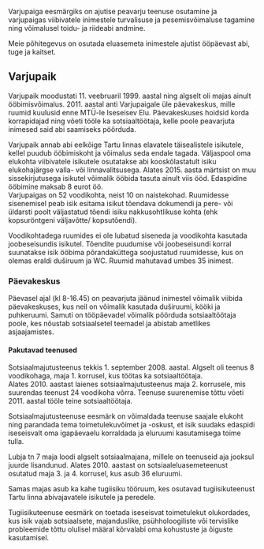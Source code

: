 Varjupaiga eesmärgiks on ajutise peavarju teenuse osutamine ja varjupaigas viibivatele inimestele
turvalisuse ja pesemisvõimaluse tagamine ning võimalusel toidu- ja riideabi andmine.

Meie põhitegevus on osutada eluasemeta inimestele ajutist ööpäevast abi, tuge ja kaitset.

## Varjupaik
Varjupaik moodustati 11. veebruaril 1999. aastal ning algselt oli majas ainult ööbimisvõimalus.
2011. aastal anti Varjupaigale üle päevakeskus, mille ruumid kuulusid enne MTÜ-le Iseseisev Elu.
Päevakeskuses hoidsid korda korrapidajad ning võeti tööle ka sotsiaaltöötaja, kelle poole peavarjuta
inimesed said abi saamiseks pöörduda.

Varjupaik annab abi eelkõige Tartu linnas elavatele täisealistele isikutele, kellel puudub ööbimiskoht ja
võimalus seda endale tagada. Väljaspool oma elukohta viibivatele isikutele osutatakse abi kooskõlastatult
isiku elukohajärgse valla- või linnavalitsusega. Alates 2015. aasta märtsist on muu sissekirjutusega
isikutel võimalik ööbida tasuta ainult viis ööd. Edaspidine ööbimine maksab 8 eurot öö.  
Varjupaigas on 52 voodikohta, neist 10 on naistekohad. Ruumidesse sisenemisel peab isik esitama isikut
tõendava dokumendi ja pere- või üldarsti poolt väljastatud tõendi isiku nakkusohtlikuse kohta (ehk
kopsuröntgeni väljavõtte/ kopsutõendi).

Voodikohtadega ruumides ei ole lubatud siseneda ja voodikohta
kasutada joobeseisundis isikutel. Tõendite puudumise või joobeseisundi korral suunatakse isik ööbima
põrandaküttega soojustatud ruumidesse, kus on olemas eraldi duširuum ja WC. Ruumid mahutavad
umbes 35 inimest.

### Päevakeskus
Päevasel ajal (kl 8-16.45) on peavarjuta jäänud inimestel võimalik viibida päevakeskuses, kus neil on
võimalik kasutada duširuumi, kööki ja puhkeruumi. Samuti on tööpäevadel võimalik pöörduda
sotsiaaltöötaja poole, kes nõustab sotsiaalsetel teemadel ja abistab ametlikes asjaajamistes.

#### Pakutavad teenused
Sotsiaalmajutusteenus tekkis 1. september 2008. aastal. Algselt oli teenus 8 voodikohaga,
maja 1. korrusel, kus töötas ka sotsiaaltöötaja.  
Alates 2010. aastast laienes
sotsiaalmajutusteenus maja 2. korrusele, mis suurendas teenust 24 voodikoha võrra.
Teenuse suurenemise tõttu võeti 2011. aastal tööle teine sotsiaaltöötaja.

Sotsiaalmajutusteenuse eesmärk on võimaldada teenuse saajale elukoht ning parandada tema
toimetulekuvõimet ja -oskust, et isik suudaks edaspidi iseseisvalt oma igapäevaelu
korraldada ja eluruumi kasutamisega toime tulla.

Lubja tn 7 maja loodi algselt sotsiaalmajana, millele on teenuseid aja jooksul
juurde lisandunud. Alates 2010. aastast on sotsiaaleluasemeteenust osutatud maja 3.
ja 4. korrusel, kus asub 36 eluruumi.

Samas majas asub ka kahe tugiisiku tööruum, kes osutavad tugiisikuteenust Tartu
linna abivajavatele isikutele ja peredele.

Tugiisikuteenuse eesmärk on toetada iseseisvat toimetulekut olukordades, kus isik
vajab sotsiaalsete, majanduslike, psühholoogiliste või tervislike probleemide
tõttu olulisel määral kõrvalabi oma kohustuste ja õiguste kasutamisel.
